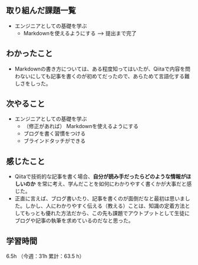 ## 取り組んだ課題一覧
- エンジニアとしての基礎を学ぶ
  - Markdownを使えるようにする
    --> 提出まで完了
## わかったこと
- Markdownの書き方については、ある程度知ってはいたが、Qiitaで内容を問わないにしても記事を書くのが初めてだったので、あらためて言語化する難しさをしった。
## 次やること
- エンジニアとしての基礎を学ぶ
  - （修正があれば） Markdownを使えるようにする
  - ブログを書く習慣をつける
  - ブラインドタッチができる
## 感じたこと
- Qiitaで技術的な記事を書く場合、**自分が読み手だったらどのような情報がほしいのか** を常に考え、学んだことを如何にわかりやすく書くかが大事だと感じた。
- 正直に言えば、ブログ書いたり、記事を書くのが面倒だなと最初は思いました。しかし、人にわかりやすく伝える（教える）ことは、知識の定着方法としてもっとも優れた方法だから、この先も課題でアウトプットとして生徒にブログや記事の執筆を求めているのだなと思った。
## 学習時間
6.5h （今週：31h 累計：63.5 h）
